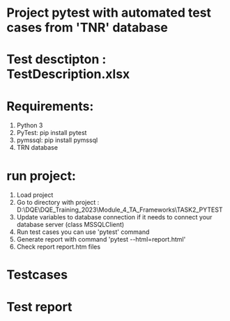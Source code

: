 # Project pytest with automated test cases from 'TNR' database

# Test desctipton : TestDescription.xlsx

# Requirements: 
1. Python 3
2. PyTest: pip install pytest
3. pymssql: pip install pymssql
4. TRN database


# run project:
1. Load project 
2. Go to directory with project : D:\DQE\DQE_Training_2023\Module_4_TA_Frameworks\TASK2_PYTEST
3. Update variables to database connection if it needs to connect your database server (class MSSQLClient)
4. Run test cases you can use 'pytest' command
5. Generate report with command 'pytest --html=report.html'
6. Check report report.htm files 


# Testcases


# Test report

